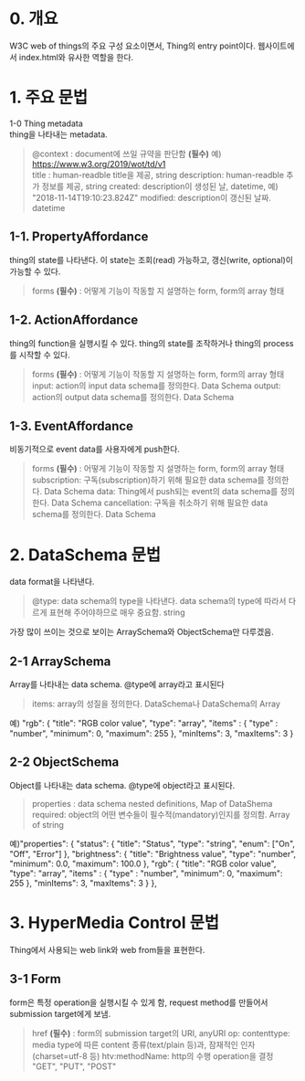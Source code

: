 # 0. 개요
W3C web of things의 주요 구성 요소이면서, Thing의 entry point이다. 웹사이트에서 index.html와 유사한 역할을 한다.



# 1. 주요 문법  
  1-0  Thing metadata  
  thing을 나타내는 metadata.  
  >@context : document에 쓰일 규약을 판단함 **(필수)** 예) https://www.w3.org/2019/wot/td/v1   
  title : human-readble title을 제공, string
  description: human-readble 추가 정보를 제공, string
  created: description이 생성된 날, datetime, 예) "2018-11-14T19:10:23.824Z"
  modified: description이 갱신된 날짜. datetime  
  
 ## 1-1. PropertyAffordance  
  thing의 state를 나타낸다. 이 state는 조회(read) 가능하고, 갱신(write, optional)이 가능할 수 있다.   
  >forms **(필수)** : 어떻게 기능이 작동할 지 설명하는 form, form의 array 형태 
   
 ##  1-2. ActionAffordance  
  thing의 function을 실행시킬 수 있다. thing의 state를 조작하거나 thing의 process를 시작할 수 있다. 
  >forms **(필수)** : 어떻게 기능이 작동할 지 설명하는 form, form의 array 형태 
  input: action의 input data schema를 정의한다. Data Schema
  output: action의 output data schema를 정의한다. Data Schema 
  
 ##  1-3. EventAffordance 
  비동기적으로 event data를 사용자에게 push한다.  
  >forms **(필수)** : 어떻게 기능이 작동할 지 설명하는 form, form의 array 형태 
  subscription: 구독(subscription)하기 위해 필요한 data schema를 정의한다. Data Schema 
  data: Thing에서 push되는 event의 data schema를 정의한다. Data Schema
  cancellation: 구독을 취소하기 위해 필요한 data schema를 정의한다. Data Schema
 

# 2. DataSchema 문법  
data format을 나타낸다.   
>@type: data schema의 type을 나타낸다. data schema의 type에 따라서 다르게 표현해 주어야하므로 매우 중요함. string    

가장 많이 쓰이는 것으로 보이는 ArraySchema와 ObjectSchema만 다루겠음.
 
 ## 2-1  ArraySchema
Array를 나타내는 data schema. @type에 array라고 표시된다
>items: array의 성질을 정의한다. DataSchema나 DataSchema의 Array

예) "rgb": {
        "title": "RGB color value",
        "type": "array",
        "items" : {
            "type" : "number",
            "minimum": 0,
            "maximum": 255
        },
        "minItems": 3,
        "maxItems": 3
    }


 ## 2-2 ObjectSchema  
Object를 나타내는 data schema. @type에 object라고 표시된다.
> properties : data schema nested definitions, Map of DataShema  
required: object의 어떤 변수들이 필수적(mandatory)인지를 정의함. Array of string

예)"properties": {
    "status": {
        "title": "Status",
        "type": "string",
        "enum": ["On", "Off", "Error"]
    },
    "brightness": {
        "title": "Brightness value",
        "type": "number",
        "minimum": 0.0,
        "maximum": 100.0
    },
    "rgb": {
        "title": "RGB color value",
        "type": "array",
        "items" : {
            "type" : "number",
            "minimum": 0,
            "maximum": 255
        },
        "minItems": 3,
        "maxItems": 3
    }
},
 


# 3. HyperMedia Control 문법
Thing에서 사용되는 web link와 web from들을 표현한다. 
## 3-1 Form 
form은 특정 operation을 실행시킬 수 있게 함, request method를 만들어서 submission target에게 보냄. 
>href **(필수)** : form의 submission target의 URI, anyURI
op: 
contenttype: media type에 따른 content 종류(text/plain 등)과, 잠재적인 인자(charset=utf-8 등)
htv:methodName: http의 수행 operation을 결정 "GET", "PUT", "POST"




